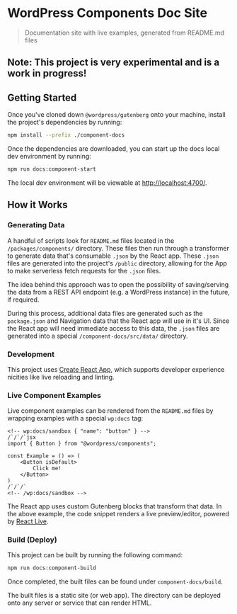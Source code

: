 # WordPress Components Doc Site

> Documentation site with live examples, generated from README.md files

## Note: This project is very experimental and is a work in progress!

## Getting Started

Once you've cloned down `@wordpress/gutenberg` onto your machine, install the project's dependencies by running:

```sh
npm install --prefix ./component-docs
```

Once the dependencies are downloaded, you can start up the docs local dev environment by running:

```sh
npm run docs:component-start
```

The local dev environment will be viewable at [http://localhost:4700/](http://localhost:4700/).

## How it Works

### Generating Data

A handful of scripts look for `README.md` files located in the `/packages/components/` directory. These files then run through a transformer to generate data that's consumable `.json` by the React app. These `.json` files are generated into the project's `/public` directory, allowing for the App to make serverless fetch requests for the `.json` files.

The idea behind this approach was to open the possibility of saving/serving the data from a REST API endpoint (e.g. a WordPress instance) in the future, if required.

During this process, additional data files are generated such as the `package.json` and Navigation data that the React app will use in it's UI. Since the React app will need immediate access to this data, the `.json` files are generated into a special `/component-docs/src/data/` directory.

### Development

This project uses [Create React App](https://github.com/facebook/create-react-app), which supports developer experience nicities like live reloading and linting.

### Live Component Examples

Live component examples can be rendered from the `README.md` files by wrapping examples with a special `wp:docs` tag:

```
<!-- wp:docs/sandbox { "name": "button" } -->
/`/`/`jsx
import { Button } from "@wordpress/components";

const Example = () => (
	<Button isDefault>
		Click me!
	</Button>
)
/`/`/`
<!-- /wp:docs/sandbox -->
```

The React app uses custom Gutenberg blocks that transform that data. In the above example, the code snippet renders a live preview/editor, powered by [React Live](https://github.com/FormidableLabs/react-live).

### Build (Deploy)

This project can be built by running the following command:

```sh
npm run docs:component-build
```

Once completed, the built files can be found under `component-docs/build`.

The built files is a static site (or web app). The directory can be deployed onto any server or service that can render HTML.